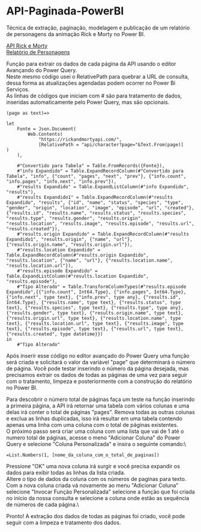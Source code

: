 # API-Paginada-PowerBI
Técnica de extração, paginação, modelagem e publicação de um relatório de personagens da animação Rick e Morty no Power BI.

[API Rick e Morty](https://rickandmortyapi.com/)\
[Relatório de Personagens](https://x.gd/lP4KX)

Função para extrair os dados de cada página da API usando o editor Avançando do Power Query.\
Neste mesmo código usei o RelativePath para quebrar a URL de consulta, dessa forma as atualizações agendadas podem ocorrer no Power Bi Serviços.\
As linhas de códigos que iniciam com # são para tratamento de dados, inseridas automaticamente pelo Power Query, mas são opcionais.
```
(page as text)=>

let
    Fonte = Json.Document(
        Web.Contents(
            "https://rickandmortyapi.com/",
            [RelativePath = "api/character?page="&Text.From(page)]      ) 
    ),

    #"Convertido para Tabela" = Table.FromRecords({Fonte}),
    #"info Expandido" = Table.ExpandRecordColumn(#"Convertido para Tabela", "info", {"count", "pages", "next", "prev"}, {"info.count", "info.pages", "info.next", "info.prev"}),
    #"results Expandido" = Table.ExpandListColumn(#"info Expandido", "results"),
    #"results Expandido1" = Table.ExpandRecordColumn(#"results Expandido", "results", {"id", "name", "status", "species", "type", "gender", "origin", "location", "image", "episode", "url", "created"}, {"results.id", "results.name", "results.status", "results.species", "results.type", "results.gender", "results.origin", "results.location", "results.image", "results.episode", "results.url", "results.created"}),
    #"results.origin Expandido" = Table.ExpandRecordColumn(#"results Expandido1", "results.origin", {"name", "url"}, {"results.origin.name", "results.origin.url"}),
    #"results.location Expandido" = Table.ExpandRecordColumn(#"results.origin Expandido", "results.location", {"name", "url"}, {"results.location.name", "results.location.url"}),
    #"results.episode Expandido" = Table.ExpandListColumn(#"results.location Expandido", "results.episode"),
    #"Tipo Alterado" = Table.TransformColumnTypes(#"results.episode Expandido",{{"info.count", Int64.Type}, {"info.pages", Int64.Type}, {"info.next", type text}, {"info.prev", type any}, {"results.id", Int64.Type}, {"results.name", type text}, {"results.status", type text}, {"results.species", type text}, {"results.type", type any}, {"results.gender", type text}, {"results.origin.name", type text}, {"results.origin.url", type text}, {"results.location.name", type text}, {"results.location.url", type text}, {"results.image", type text}, {"results.episode", type text}, {"results.url", type text}, {"results.created", type datetime}})
in
    #"Tipo Alterado"
```

Após inserir esse código no editor avançado do Power Query uma função será criada e solicitará o valor da variável "page" que determinará o número de página. Você pode testar inserindo o número da página desejada, mas precisamos extrair os dados de todas as páginas de uma vez para seguir com o tratamento, limpeza e posteriormente com a construção do relatório no Power BI.

Para descobrir o número total de páginas faça um teste na função inserindo a primeira página, a API irá retornar uma tabela com vários colunas e uma delas irá conter o total de páginas "pages". Remova todas as outras colunas e exclua as linhas duplicadas, isso irá resultar em uma tabela contendo apenas uma linha com uma coluna com o total de páginas existentes. \
O próximo passo será criar uma coluna com uma lista que vai de 1 até o numero total de páginas, acesse o meno "Adicionar Coluna" do Power Query e selecione "Coluna Personalizada" e insira o seguinte comando:\
```
=List.Numbers(1, [nome_da_coluna_com_o_total_de_paginas])
```
Pressione "OK" uma nova coluna irá surgir e você precisa expandir os dados para exibir todas as linhas da lista criada.\
Altere o tipo de dados da coluna com os números de paginas para texto.\
Com a nova coluna criada vá novamente ao menu "Adicionar Coluna" selecione "Invocar Função Personalizada" selecione a função que foi criada no início da nossa consulta e selecione a coluna onde estão as sequência de números de cada página.\

Pronto!
A extração dos dados de todas as páginas foi criado, você pode seguir com a limpeza e tratamento dos dados.

